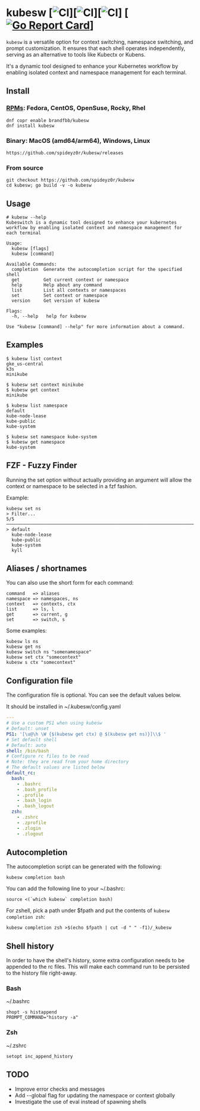 # kubesw [![CI](https://github.com/spideyz0r/kubesw/workflows/gotester/badge.svg)][![CI](https://github.com/spideyz0r/kubesw/workflows/goreleaser/badge.svg)][![CI](https://github.com/spideyz0r/kubesw/workflows/rpm-builder/badge.svg)] [[![Go Report Card](https://goreportcard.com/badge/github.com/spideyz0r/kubesw)](https://goreportcard.com/report/github.com/spideyz0r/kubesw)]
`kubesw` is a versatile option for context switching, namespace switching, and prompt customization. It ensures that each shell operates independently, serving as an alternative to tools like Kubectx or Kubens.

It's a dynamic tool designed to enhance your Kubernetes workflow by enabling isolated context and namespace management for each terminal.

## Install

### [RPMs](https://copr.fedorainfracloud.org/coprs/brandfbb/kubesw/): Fedora, CentOS, OpenSuse, Rocky, Rhel
```
dnf copr enable brandfbb/kubesw
dnf install kubesw
```

### Binary: MacOS (amd64/arm64), Windows, Linux
```
https://github.com/spideyz0r/kubesw/releases
```
### From source
```
git checkout https://github.com/spideyz0r/kubesw
cd kubesw; go build -v -o kubesw
```


## Usage
```
# kubesw --help
Kubeswitch is a dynamic tool designed to enhance your kubernetes workflow by enabling isolated context and namespace management for each terminal

Usage:
  kubesw [flags]
  kubesw [command]

Available Commands:
  completion  Generate the autocompletion script for the specified shell
  get         Get current context or namespace
  help        Help about any command
  list        List all contexts or namespaces
  set         Set context or namespace
  version     Get version of kubesw

Flags:
  -h, --help   help for kubesw

Use "kubesw [command] --help" for more information about a command.
```

## Examples
```
$ kubesw list context
gke_us-central
k3s
minikube
```
```
$ kubesw set context minikube
$ kubesw get context
minikube
```
```
$ kubesw list namespace
default
kube-node-lease
kube-public
kube-system
```
```
$ kubesw set namespace kube-system
$ kubesw get namespace
kube-system
```

## FZF - Fuzzy Finder
Running the set option without actually providing an argument will allow the context or namespace to be selected in a fzf fashion.

Example:
```
kubesw set ns
> Filter...
5/5 ───────────────────────────────────────────────────────────────────────────────────────────────────────────────────
> default
  kube-node-lease
  kube-public
  kube-system
  kyll
```

## Aliases / shortnames
You can also use the short form for each command:
```
command   => aliases
namespace => namespaces, ns
context   => contexts, ctx
list      => ls, l
get       => current, g
set       => switch, s
```
Some examples:
```kubesw get ns
kubesw ls ns
kubesw get ns
kubesw switch ns "somenamespace"
kubesw set ctx "somecontext"
kubesw s ctx "somecontext"
```

## Configuration file
The configuration file is optional. You can see the default values below.

It should be installed in ~/.kubesw/config.yaml
```yaml
---
# Use a custom PS1 when using kubesw
# Default: unset
PS1: '[\u@\h \W {$(kubesw get ctx) @ $(kubesw get ns)}]\\$ '
# Set default shell
# Default: auto
shell: /bin/bash
# Configure rc files to be read
# Note: they are read from your home directory
# The default values are listed below
default_rc:
  bash:
    - .bashrc
    - .bash_profile
    - .profile
    - .bash_login
    - .bash_logout
  zsh:
    - .zshrc
    - .zprofile
    - .zlogin
    - .zlogout
```

## Autocompletion
The autocompletion script can be generated with the following:
```
kubesw completion bash
```

You can add the following line to your ~/.bashrc:
```
source <(`which kubesw` completion bash)
```

For zshell, pick a path under $fpath and put the contents of `kubesw completion zsh`:
```
kubesw completion zsh >$(echo $fpath | cut -d " " -f1)/_kubesw
```

## Shell history
In order to have the shell's history, some extra configuration needs to be appended to the rc files.
This will make each command run to be persisted to the history file right-away.


### Bash
~/.bashrc
```
shopt -s histappend
PROMPT_COMMAND="history -a"
```

### Zsh
~/.zshrc
```
setopt inc_append_history
```

## TODO
- Improve error checks and messages
- Add --global flag for updating the namespace or context globally
- Investigate the use of eval instead of spawning shells
